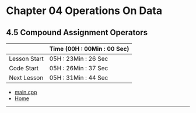 # Chapter 04 Operations On Data

## 4.5 Compound Assignment Operators

||Time (00H : 00Min : 00 Sec)|
|-|-|
 |Lesson Start           | 05H : 23Min : 26 Sec |  
 |Code Start             | 05H : 26Min : 37 Sec |  
 |Next Lesson            | 05H : 31Min : 44 Sec | 
* [main.cpp](./main.cpp)
* [Home](/README.md)

---
